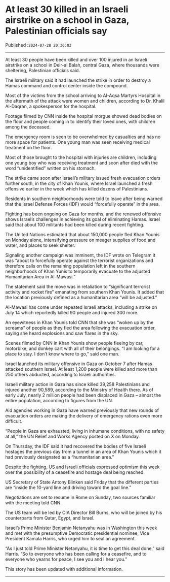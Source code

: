 # At least 30 killed in an Israeli airstrike on a school in Gaza, Palestinian officials say

Published :`2024-07-28 20:36:03`

---

At least 30 people have been killed and over 100 injured in an Israeli airstrike on a school in Deir-al Balah, central Gaza, where thousands were sheltering, Palestinian officials said.

The Israeli military said it had launched the strike in order to destroy a Hamas command and control center inside the compound.

Most of the victims from the school arriving to Al-Aqsa Martyrs Hospital in the aftermath of the attack were women and children, according to Dr. Khalil Al-Daqran, a spokesperson for the hospital.

Footage filmed by CNN inside the hospital morgue showed dead bodies on the floor and people coming in to identify their loved ones, with children among the deceased.

The emergency room is seen to be overwhelmed by casualties and has no more space for patients. One young man was seen receiving medical treatment on the floor.

Most of those brought to the hospital with injuries are children, including one young boy who was receiving treatment and soon after died with the word “unidentified” written on his stomach.

The strike came soon after Israeli’s military issued fresh evacuation orders further south, in the city of Khan Younis, where Israel launched a fresh offensive earlier in the week which has killed dozens of Palestinians.

Residents in southern neighborhoods were told to leave after being warned that the Israel Defense Forces (IDF) would “forcefully operate” in the area.

Fighting has been ongoing on Gaza for months, and the renewed offensive shows Israel’s challenges in achieving its goal of eliminating Hamas. Israel said that about 100 militants had been killed during recent fighting.

The United Nations estimated that about 150,000 people fled Khan Younis on Monday alone, intensifying pressure on meager supplies of food and water, and places to seek shelter.

Signaling another campaign was imminent, the IDF wrote on Telegram it was “about to forcefully operate against the terrorist organizations and therefore calls on the remaining population left in the southern neighborhoods of Khan Yunis to temporarily evacuate to the adjusted Humanitarian Area in Al-Mawasi.”

The statement said the move was in retaliation to “significant terrorist activity and rocket fire” emanating from southern Khan Younis. It added that the location previously defined as a humanitarian area “will be adjusted.”

Al-Mawasi has come under repeated Israeli attacks, including a strike on July 14 which reportedly killed 90 people and injured 300 more.

An eyewitness in Khan Younis told CNN that she was “woken up by the screams” of people as they fled the area following the evacuation order, saying she heard explosions and saw flares in the sky.

Scenes filmed by CNN in Khan Younis show people fleeing by car, motorbike, and donkey cart with all of their belongings. “I am looking for a place to stay. I don’t know where to go,” said one man.

Israel launched its military offensive in Gaza on October 7 after Hamas attacked southern Israel. At least 1,200 people were killed and more than 250 others abducted, according to Israeli authorities.

Israeli military action in Gaza has since killed 39,258 Palestinians and injured another 90,589, according to the Ministry of Health there. As of early July, nearly 2 million people had been displaced in Gaza – almost the entire population, according to figures from the UN.

Aid agencies working in Gaza have warned previously that new rounds of evacuation orders are making the delivery of emergency rations even more difficult.

“People in Gaza are exhausted, living in inhumane conditions, with no safety at all,” the UN Relief and Works Agency posted on X on Monday.

On Thursday, the IDF said it had recovered the bodies of five Israeli hostages the previous day from a tunnel in an area of Khan Younis which it had previously designated as a “humanitarian area.”

Despite the fighting, US and Israeli officials expressed optimism this week over the possibility of a ceasefire and hostage deal being reached.

US Secretary of State Antony Blinken said Friday that the different parties are “inside the 10-yard line and driving toward the goal line.”

Negotiations are set to resume in Rome on Sunday, two sources familiar with the meeting told CNN.

The US team will be led by CIA Director Bill Burns, who will be joined by his counterparts from Qatar, Egypt, and Israel.

Israel’s Prime Minister Benjamin Netanyahu was in Washington this week and met with the presumptive Democratic presidential nominee, Vice President Kamala Harris, who urged him to seal an agreement.

“As I just told Prime Minister Netanyahu, it is time to get this deal done,” said Harris. “So to everyone who has been calling for a ceasefire, and to everyone who yearns for peace, I see you and I hear you.”

This story has been updated with additional information.

---

